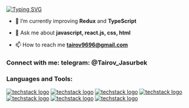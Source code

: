 [![Typing SVG](https://readme-typing-svg.herokuapp.com?font=Fira+Code&size=24&pause=1000&color=00F70E&background=000000&vCenter=true&width=1000&height=60&lines=%3E+HI!+I+am+Jasur!;%3E+Passionate+frontend-developer)](https://git.io/typing-svg)

- 🌱 I’m currently improving **Redux** and **TypeScript**

- 💬 Ask me about **javascript, react.js, css, html**

- 📫 How to reach me **tairov9696@gmail.com**

<h3 align="left">Connect with me: telegram: @Tairov_Jasurbek</h3>
<p align="left">
</p>

<h3 align="left">Languages and Tools:</h3>

[![techstack logo](https://readme-components.vercel.app/api?component=logo&fill=black&logo=react&animation=spin&svgfill=15d8fe)](https://github.com/harish-sethuraman/readme-components) [![techstack logo](https://readme-components.vercel.app/api?component=logo&fill=black&logo=typescript&svgfill=2d79c7)](https://github.com/harish-sethuraman/readme-components) [![techstack logo](https://readme-components.vercel.app/api?component=logo&fill=black&logo=javascript&svgfill=f6df1c)](https://github.com/harish-sethuraman/readme-components) [![techstack logo](https://readme-components.vercel.app/api?component=logo&fill=black&logo=webpack&svgfill=8ed5fa)](https://github.com/harish-sethuraman/readme-components) [![techstack logo](https://readme-components.vercel.app/api?component=logo&fill=black&logo=github)](https://github.com/harish-sethuraman/readme-components) [![techstack logo](https://readme-components.vercel.app/api?component=logo&fill=black&logo=CSS3&svgfill=028dd1)](https://github.com/harish-sethuraman/readme-components) [![techstack logo](https://readme-components.vercel.app/api?component=logo&fill=black&logo=Redux&svgfill=764abc)](https://github.com/harish-sethuraman/readme-components) 



